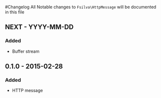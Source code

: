 #Changelog
All Notable changes to `Fsilva\HttpMessage` will be documented in this file

## NEXT - YYYY-MM-DD

### Added
- Buffer stream

## 0.1.0 - 2015-02-28

### Added
- HTTP message